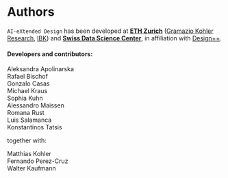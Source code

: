 # Authors

`AI-eXtended Design` has been developed at [**ETH Zurich**](https://ethz.ch/) ([Gramazio Kohler Research](https://gramaziokohler.arch.ethz.ch/), [IBK](https://ibk.ethz.ch/)) and [**Swiss Data Science Center**](https://www.datascience.ch/), in affiliation with [Design++](https://designplusplus.ethz.ch/).


#### Developers and contributors: 

Aleksandra Apolinarska   
Rafael Bischof   
Gonzalo Casas     
Michael Kraus     
Sophia Kuhn    
Alessandro Maissen   
Romana Rust    
Luis Salamanca     
Konstantinos Tatsis   

together with:   

Matthias Kohler  
Fernando Perez-Cruz  
Walter Kaufmann  

